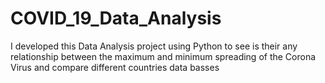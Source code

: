 # COVID_19_Data_Analysis
I developed this Data Analysis project using Python to see is their any relationship between the maximum and minimum spreading of the Corona Virus and compare different countries data basses

